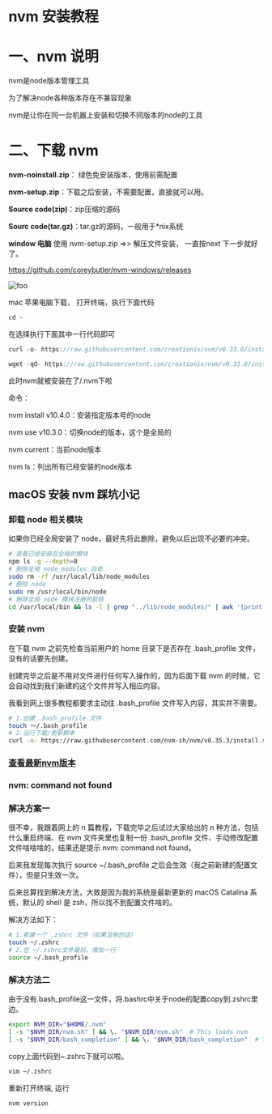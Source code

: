 # nvm 安装教程

<h1>一、nvm 说明</h1>

nvm是node版本管理工具

为了解决node各种版本存在不兼容现象

nvm是让你在同一台机器上安装和切换不同版本的node的工具

<h1>二、下载 nvm</h1>

<b>nvm-noinstall.zip</b>： 绿色免安装版本，使用前需配置

<b>nvm-setup.zip</b>：下载之后安装，不需要配置，直接就可以用。

<b>Source code(zip)</b>：zip压缩的源码

<b>Sourc code(tar.gz)</b>：tar.gz的源码，一般用于*nix系统


<b>window 电脑</b> 使用 nvm-setup.zip =>> 解压文件安装， 一直按next 下一步就好了。

<a href="https://github.com/coreybutler/nvm-windows/releases" target="_brank">https://github.com/coreybutler/nvm-windows/releases</a>

<img :src="$withBase('/assets/img/nvm.jpg')" alt="foo">


mac 苹果电脑下载， 打开终端，执行下面代码
```js
cd ~
```
在选择执行下面其中一行代码即可

```js
curl -o- https://raw.githubusercontent.com/creationix/nvm/v0.33.0/install.sh | bash
```

```js
wget -qO- https://raw.githubusercontent.com/creationix/nvm/v0.33.0/install.sh | bash
```

<p>此时nvm就被安装在了/.nvm下啦</p>
<p>命令：</p>
<p>nvm install v10.4.0：安装指定版本号的node</p>
<p>nvm use v10.3.0：切换node的版本，这个是全局的</p>
<p>nvm current：当前node版本</p>
<p>nvm ls：列出所有已经安装的node版本</p>

## macOS 安装 nvm 踩坑小记

### 卸载 node 相关模块

如果你已经全局安装了 node，最好先将此删除，避免以后出现不必要的冲突。

```sh
# 查看已经安装在全局的模块
npm ls -g --depth=0
# 删除全局 node_modules 目录
sudo rm -rf /usr/local/lib/node_modules
# 删除 node
sudo rm /usr/local/bin/node 
# 删除全局 node 模块注册的软链
cd /usr/local/bin && ls -l | grep "../lib/node_modules/" | awk '{print $9}'| xargs rm
```

### 安装 nvm

在下载 nvm 之前先检查当前用户的 home 目录下是否存在 .bash_profile 文件，没有的话要先创建。

创建完毕之后是不用对文件进行任何写入操作的，因为后面下载 nvm 的时候，它会自动找到我们新建的这个文件并写入相应内容。

我看到网上很多教程都要求主动往 .bash_profile 文件写入内容，其实并不需要。

```sh
# 1.创建 .bash_profile 文件
touch ～/.bash_profile
# 2.运行下载/更新脚本
curl -o- https://raw.githubusercontent.com/nvm-sh/nvm/v0.35.3/install.sh | bash
```

### <a href="https://github.com/nvm-sh/nvm/blob/master/README.md" target="_blank">查看最新nvm版本</a>

### nvm: command not found

### 解决方案一

很不幸，我跟着网上的 n 篇教程，下载完毕之后试过大家给出的 n 种方法，包括什么重启终端、在 nvm 文件夹里也复制一份 .bash_profile 文件、手动修改配置文件啥啥啥的，结果还是提示 nvm: command not found。

后来我发现每次执行 source ~/.bash_profile 之后会生效（我之前新建的配置文件），但是只生效一次。

后来总算找到解决方法，大致是因为我的系统是最新更新的 macOS Catalina 系统，默认的 shell 是 zsh，所以找不到配置文件啥的。

解决方法如下：

```sh
# 1.新建一个 .zshrc 文件（如果没有的话）
touch ~/.zshrc
# 2.在 ~/.zshrc文件最后，增加一行 
source ~/.bash_profile
```

### 解决方法二
由于没有.bash_profile这一文件，将.bashrc中关于node的配置copy到.zshrc里边。

```sh
export NVM_DIR="$HOME/.nvm"
[ -s "$NVM_DIR/nvm.sh" ] && \. "$NVM_DIR/nvm.sh"  # This loads nvm
[ -s "$NVM_DIR/bash_completion" ] && \. "$NVM_DIR/bash_completion"  # This loads nvm bash_completion
```
copy上面代码到~.zshrc下就可以啦。

```sh
vim ~/.zshrc
```

重新打开终端, 运行

```sh
nvm version
```



<Vssue :options="{ locale: 'zh' }"  />




